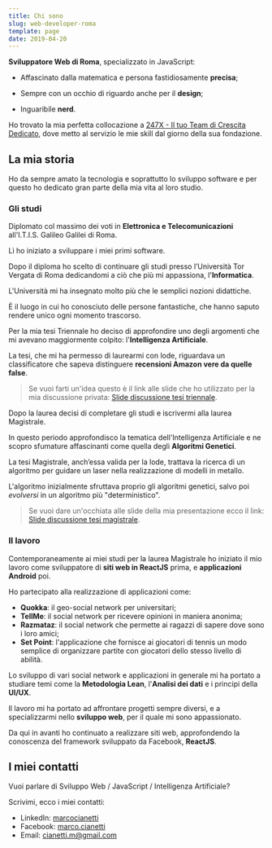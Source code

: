 ```yaml
---
title: Chi sono
slug: web-developer-roma
template: page
date: 2019-04-20
---
```

**Sviluppatore Web di Roma**, specializzato in JavaScript:

- Affascinato dalla matematica e persona fastidiosamente **precisa**;

- Sempre con un occhio di riguardo anche per il **design**;

- Inguaribile **nerd**.

Ho trovato la mia perfetta collocazione a <a href="https://247x.io" target="_blank">247X - Il tuo Team di Crescita Dedicato</a>, dove metto al servizio le mie skill dal giorno della sua fondazione.

## La mia storia

Ho da sempre amato la tecnologia e soprattutto lo sviluppo software e per questo ho dedicato gran parte della mia vita al loro studio.

### Gli studi

Diplomato col massimo dei voti in **Elettronica e Telecomunicazioni** all'I.T.I.S. Galileo Galilei di Roma.

Lì ho iniziato a sviluppare i miei primi software.

Dopo il diploma ho scelto di continuare gli studi presso l’Università Tor Vergata di Roma dedicandomi a ciò che più mi appassiona, l'**Informatica**.

L'Università mi ha insegnato molto più che le semplici nozioni didattiche.

È il luogo in cui ho conosciuto delle persone fantastiche, che hanno saputo rendere unico ogni momento trascorso.

Per la mia tesi Triennale ho deciso di approfondire uno degli argomenti che mi avevano maggiormente colpito: l'**Intelligenza Artificiale**.

La tesi, che mi ha permesso di laurearmi con lode, riguardava un classificatore che sapeva distinguere **recensioni Amazon vere da quelle false**.

> Se vuoi farti un'idea questo è il link alle slide che ho utilizzato per la mia discussione privata: <a href="https://www.slideshare.net/slideshow/embed_code/key/1IKx4gCkr3i8Ke" target="_blank" rel="noopener noreferrer">Slide discussione tesi triennale</a>.

Dopo la laurea decisi di completare gli studi e iscrivermi alla laurea Magistrale.

In questo periodo approfondisco la tematica dell'Intelligenza Artificiale e ne scopro sfumature affascinanti come quella degli **Algoritmi Genetici**.

La tesi Magistrale, anch’essa valida per la lode, trattava la ricerca di un algoritmo per guidare un laser nella realizzazione di modelli in metallo.

L'algoritmo inizialmente sfruttava proprio gli algoritmi genetici, salvo poi _evolversi_ in un algoritmo più "deterministico".

> Se vuoi dare un'occhiata alle slide della mia presentazione ecco il link: <a href="https://www.slideshare.net/slideshow/embed_code/key/hiOZ94LOgNBfGW" target="_blank" rel="noopener noreferrer">Slide discussione tesi magistrale</a>.

### Il lavoro

Contemporaneamente ai miei studi per la laurea Magistrale ho iniziato il mio lavoro come sviluppatore di **siti web in ReactJS** prima, e **applicazioni Android** poi.

Ho partecipato alla realizzazione di applicazioni come:

- **Quokka**: il geo-social network per universitari;
- **TellMe**: il social network per ricevere opinioni in maniera anonima;
- **Razmataz**: il social network che permette ai ragazzi di sapere dove sono i loro amici;
- **Set Point**: l'applicazione che fornisce ai giocatori di tennis un modo semplice di organizzare
partite con giocatori dello stesso livello di abilità.

Lo sviluppo di vari social network e applicazioni in generale mi ha portato
a studiare temi come la **Metodologia Lean**, l'**Analisi dei dati** e i principi
della **UI/UX**.

Il lavoro mi ha portato ad affrontare progetti sempre diversi, e a specializzarmi nello **sviluppo web**, per il quale mi sono appassionato.

Da qui in avanti ho continuato a realizzare siti web, approfondendo la conoscenza del framework sviluppato da Facebook, **ReactJS**.

## I miei contatti

Vuoi parlare di Sviluppo Web / JavaScript / Intelligenza Artificiale? 

Scrivimi, ecco i miei contatti:

- LinkedIn: <a href="https://linkedin.com/in/marcocianetti" target="_blank">marcocianetti</a>
- Facebook: <a href="https://facebook.com/marco.cianetti" target="_blank">marco.cianetti</a>
- Email: [cianetti.m@gmail.com](mailto:cianetti.m@gmail.com)
